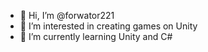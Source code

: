- 👋 Hi, I’m @forwator221
- 👀 I’m interested in creating games on Unity
- 🌱 I’m currently learning Unity and C#

<!---
forwator221/forwator221 is a ✨ special ✨ repository because its `README.md` (this file) appears on your GitHub profile.
You can click the Preview link to take a look at your changes.
--->
